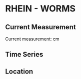 # RHEIN - WORMS

## Current Measurement

Current measurement: <Value topic="rivers/pegel-online/RHEIN/WORMS/measurementValue"/> cm

## Time Series

<TimeSeries topic="rivers/pegel-online/RHEIN/WORMS/measurementValue" period="week" />

## Location

<WorldMap>
  <Marker lat="49.63183696264424" lon="8.37751894880782" labelTopic="rivers/pegel-online/RHEIN/WORMS/measurementValue" />
</WorldMap>
